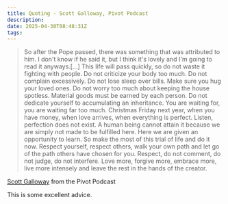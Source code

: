 ```yaml
---
title: Quoting - Scott Galloway, Pivot Podcast
description:
date: 2025-04-30T08:48:31Z
tags:
---
```


> So after the Pope passed, there was something that was attributed to him. I don't know if he said it, but I think it's lovely and I'm going to read it anyways.[…] This life will pass quickly, so do not waste it fighting with people. Do not criticize your body too much. Do not complain excessively. Do not lose sleep over bills. Make sure you hug your loved ones. Do not worry too much about keeping the house spotless. Material goods must be earned by each person. Do not dedicate yourself to accumulating an inheritance. You are waiting for, you are waiting far too much. Christmas Friday next year, when you have money, when love arrives, when everything is perfect. Listen, perfection does not exist. A human being cannot attain it because we are simply not made to be fulfilled here. Here we are given an opportunity to learn. So make the most of this trial of life and do it now. Respect yourself, respect others, walk your own path and let go of the path others have chosen for you. Respect, do not comment, do not judge, do not interfere. Love more, forgive more, embrace more, live more intensely and leave the rest in the hands of the creator.

[Scott Galloway](https://podcasts.apple.com/us/podcast/pivot/id1073226719?i=1000705386398&r=3744) from the Pivot Podcast

This is some excellent advice. 
